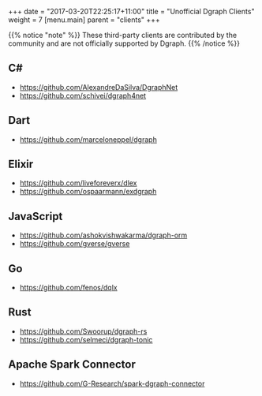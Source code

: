 +++
date = "2017-03-20T22:25:17+11:00"
title = "Unofficial Dgraph Clients"
weight = 7
[menu.main]
    parent = "clients"
+++

{{% notice "note" %}}
These third-party clients are contributed by the community and are not officially supported by Dgraph.
{{% /notice %}}

## C\#

- https://github.com/AlexandreDaSilva/DgraphNet
- https://github.com/schivei/dgraph4net

## Dart

- https://github.com/marceloneppel/dgraph

## Elixir

- https://github.com/liveforeverx/dlex
- https://github.com/ospaarmann/exdgraph

## JavaScript

- https://github.com/ashokvishwakarma/dgraph-orm
- https://github.com/gverse/gverse

## Go

- https://github.com/fenos/dqlx

## Rust

- https://github.com/Swoorup/dgraph-rs
- https://github.com/selmeci/dgraph-tonic

## Apache Spark Connector

- https://github.com/G-Research/spark-dgraph-connector
